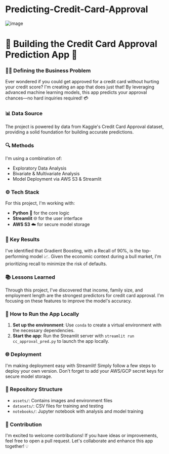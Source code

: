 # Predicting-Credit-Card-Approval
![image](https://github.com/user-attachments/assets/5e1c7b4f-a85e-441b-b3b4-a53ee497fa33)
# 🏦 Building the Credit Card Approval Prediction App 🚀

### 👨‍💼 Defining the Business Problem
Ever wondered if you could get approved for a credit card without hurting your credit score? I'm creating an app that does just that! By leveraging advanced machine learning models, this app predicts your approval chances—no hard inquiries required! 💳

### 📊 Data Source
The project is powered by data from Kaggle's Credit Card Approval dataset, providing a solid foundation for building accurate predictions.

### 🔍 Methods
I'm using a combination of:
- Exploratory Data Analysis
- Bivariate & Multivariate Analysis
- Model Deployment via AWS S3 & Streamlit

### ⚙️ Tech Stack
For this project, I'm working with:
- **Python** 🐍 for the core logic
- **Streamlit** 🌐 for the user interface
- **AWS S3** ☁️ for secure model storage

### 🌟 Key Results
I've identified that Gradient Boosting, with a Recall of 90%, is the top-performing model 📈. Given the economic context during a bull market, I'm prioritizing recall to minimize the risk of defaults.

### 📚 Lessons Learned
Through this project, I've discovered that income, family size, and employment length are the strongest predictors for credit card approval. I'm focusing on these features to improve the model's accuracy.

### 🚀 How to Run the App Locally
1. **Set up the environment**: Use `conda` to create a virtual environment with the necessary dependencies.
2. **Start the app**: Run the Streamlit server with `streamlit run cc_approval_pred.py` to launch the app locally.

### 🌐 Deployment
I'm making deployment easy with Streamlit! Simply follow a few steps to deploy your own version. Don’t forget to add your AWS/GCP secret keys for secure model storage.

### 📂 Repository Structure
- `assets/`: Contains images and environment files
- `datasets/`: CSV files for training and testing
- `notebooks/`: Jupyter notebook with analysis and model training

### 🤝 Contribution
I'm excited to welcome contributions! If you have ideas or improvements, feel free to open a pull request. Let's collaborate and enhance this app together! 💡
